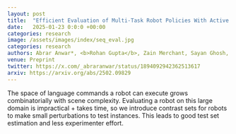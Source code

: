 ```yaml
---
layout: post
title:  "Efficient Evaluation of Multi-Task Robot Policies With Active Experiment Selection"
date:   2025-01-23 0:0:0 +00:00
categories: research
image: /assets/images/index/seq_eval.jpg
categories: research
authors: Abrar Anwar*, <b>Rohan Gupta</b>, Zain Merchant, Sayan Ghosh, Willie Neiswanger, Jesse Thomason
venue: Preprint
twitter: https://x.com/_abraranwar/status/1894092942362513617
arxiv: https://arxiv.org/abs/2502.09829
---
```


The space of language commands a robot can execute grows combinatorially with scene complexity. Evaluating a robot on this large domain is impractical + takes time, so we introduce contrast sets for robots to make small perturbations to test instances. This leads to good test set estimation and less experimenter effort.